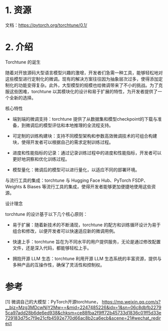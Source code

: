 # 1. 资源

文档：https://pytorch.org/torchtune/0.1/

# 2. 介绍

Torchtune 的诞生

随着对开放源码大型语言模型兴趣的激增，开发者们急需一种工具，能够轻松地对这些模型进行定制化的微调。现有的解决方案往往因为抽象层次过多，使得添加定制化的功能变得复杂。此外，大型模型的规模也给微调带来了不小的挑战。为了克服这些困难，torchtune 以其模块化的设计和易于扩展的特性，为开发者提供了一个全新的选择。

核心特性

- 端到端的微调支持：torchtune 提供了从数据集和模型checkpoint的下载与准备，到微调后的模型评估和本地推理的全流程支持。

- 可定制的训练构建块：支持不同模型架构和参数高效微调技术的可组合构建块，使得开发者可以根据自己的需求定制训练过程。

- 进度和性能指标的记录：通过记录训练过程中的进度和性能指标，开发者可以更好地洞察和优化训练过程。

- 模型量化：微调后的模型可以进行量化，以适应不同的部署环境。

与流行工具的集成：torchtune 与 Hugging Face Hub、PyTorch FSDP、Weights & Biases 等流行工具的集成，使得开发者能够更加便捷地使用这些资源。


设计理念

torchtune 的设计基于以下几个核心原则：

- 易于扩展：随着新技术的不断涌现，torchtune 的配方和训练循环设计为易于组合和修改，以便开发者可以快速适应新的微调用例。

- 快速上手：torchtune 旨在为不同水平的用户提供服务，无论是通过修改配置文件，还是深入代码，都能够轻松上手。

- 拥抱开源 LLM 生态：torchtune 利用开源 LLM 生态系统的丰富资源，提供与多种产品的互操作性，确保了灵活性和控制权。

# 参考

[1] 微调自己的大模型：PyTorch开源torchtune， https://mp.weixin.qq.com/s?__biz=Mzg3MDcwNjY2Mw==&mid=2247485226&idx=1&sn=06c8dbfb22795ca97add28b6de6ed938&chksm=ce88fba2f9ff72b45733d1836c01ff5d33e729183d75c7f9e21cfb4592e770d66ac8b2ca6ecb&scene=21#wechat_redirect